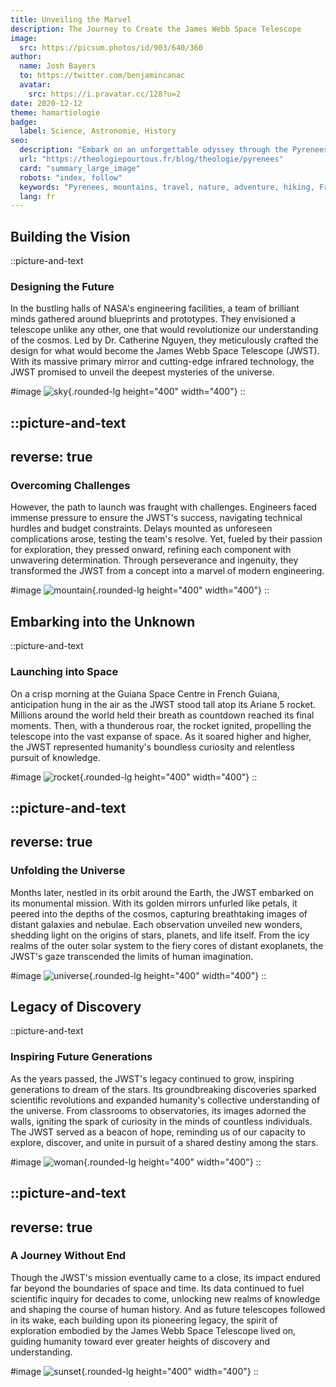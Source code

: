 ```yaml
---
title: Unveiling the Marvel
description: The Journey to Create the James Webb Space Telescope
image:
  src: https://picsum.photos/id/903/640/360
author:
  name: Josh Bayers
  to: https://twitter.com/benjamincanac
  avatar:
    src: https://i.pravatar.cc/128?u=2
date: 2020-12-12
theme: hamartiologie
badge:
  label: Science, Astronomie, History
seo:
  description: "Embark on an unforgettable odyssey through the Pyrenees: majestic peaks, pristine valleys, and rich culture."
  url: "https://theologiepourtous.fr/blog/theologie/pyrenees"
  card: "summary_large_image"
  robots: "index, follow"
  keywords: "Pyrenees, mountains, travel, nature, adventure, hiking, France, Spain, culture, history, biodiversity"
  lang: fr
---
```


## Building the Vision

::picture-and-text
### Designing the Future

In the bustling halls of NASA's engineering facilities, a team of brilliant minds gathered around blueprints and prototypes. They envisioned a telescope unlike any other, one that would revolutionize our understanding of the cosmos. Led by Dr. Catherine Nguyen, they meticulously crafted the design for what would become the James Webb Space Telescope (JWST). With its massive primary mirror and cutting-edge infrared technology, the JWST promised to unveil the deepest mysteries of the universe.

#image
![sky](https://picsum.photos/id/120/400/400){.rounded-lg height="400" width="400"}
::

::picture-and-text
---
reverse: true
---
### Overcoming Challenges

However, the path to launch was fraught with challenges. Engineers faced immense pressure to ensure the JWST's success, navigating technical hurdles and budget constraints. Delays mounted as unforeseen complications arose, testing the team's resolve. Yet, fueled by their passion for exploration, they pressed onward, refining each component with unwavering determination. Through perseverance and ingenuity, they transformed the JWST from a concept into a marvel of modern engineering.

#image
![mountain](https://picsum.photos/id/235/400/400){.rounded-lg height="400" width="400"}
::

## Embarking into the Unknown

::picture-and-text
### Launching into Space

On a crisp morning at the Guiana Space Centre in French Guiana, anticipation hung in the air as the JWST stood tall atop its Ariane 5 rocket. Millions around the world held their breath as countdown reached its final moments. Then, with a thunderous roar, the rocket ignited, propelling the telescope into the vast expanse of space. As it soared higher and higher, the JWST represented humanity's boundless curiosity and relentless pursuit of knowledge.

#image
![rocket](https://picsum.photos/id/137/400/400){.rounded-lg height="400" width="400"}
::

::picture-and-text
---
reverse: true
---
### Unfolding the Universe

Months later, nestled in its orbit around the Earth, the JWST embarked on its monumental mission. With its golden mirrors unfurled like petals, it peered into the depths of the cosmos, capturing breathtaking images of distant galaxies and nebulae. Each observation unveiled new wonders, shedding light on the origins of stars, planets, and life itself. From the icy realms of the outer solar system to the fiery cores of distant exoplanets, the JWST's gaze transcended the limits of human imagination.

#image
![universe](https://picsum.photos/id/974/400/400){.rounded-lg height="400" width="400"}
::

## Legacy of Discovery

::picture-and-text
### Inspiring Future Generations

As the years passed, the JWST's legacy continued to grow, inspiring generations to dream of the stars. Its groundbreaking discoveries sparked scientific revolutions and expanded humanity's collective understanding of the universe. From classrooms to observatories, its images adorned the walls, igniting the spark of curiosity in the minds of countless individuals. The JWST served as a beacon of hope, reminding us of our capacity to explore, discover, and unite in pursuit of a shared destiny among the stars.

#image
![woman](https://picsum.photos/id/550/400/400){.rounded-lg height="400" width="400"}
::

::picture-and-text
---
reverse: true
---
### A Journey Without End

Though the JWST's mission eventually came to a close, its impact endured far beyond the boundaries of space and time. Its data continued to fuel scientific inquiry for decades to come, unlocking new realms of knowledge and shaping the course of human history. And as future telescopes followed in its wake, each building upon its pioneering legacy, the spirit of exploration embodied by the James Webb Space Telescope lived on, guiding humanity toward ever greater heights of discovery and understanding.

#image
![sunset](https://picsum.photos/id/967/400/400){.rounded-lg height="400" width="400"}
::

